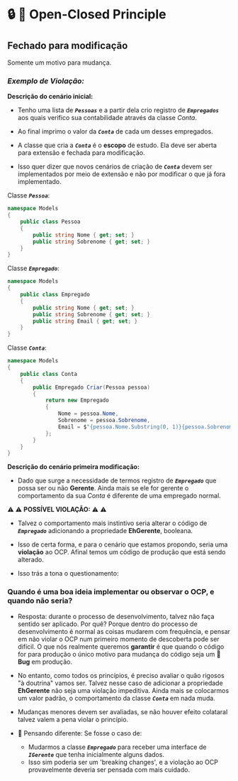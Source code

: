 # :lock: :key: Open-Closed Principle

## Fechado para modificação

Somente um motivo para mudança.

### *Exemplo de Violação:*

__Descrição do cenário inicial:__

- Tenho uma lista de *__`Pessoas`__* e a partir dela crio registro de *__`Empregados`__* aos quais verifico sua contabilidade através da classe *Conta*.

- Ao final imprimo o valor da *__`Conta`__* de cada um desses empregados.

- A classe que cria a *__`Conta`__* é o __escopo__ de estudo. Ela deve ser aberta para extensão e fechada para modificação.

- Isso quer dizer que novos cenários de criação de *__`Conta`__* devem ser implementados por meio de extensão e não por modificar o que já fora implementado.

Classe *__`Pessoa`__*:

```csharp
namespace Models
{
    public class Pessoa
    {
        public string Nome { get; set; }
        public string Sobrenome { get; set; }
    }
}
```

Classe *__`Empregado`__*:

```csharp
namespace Models
{
    public class Empregado
    {
        public string Nome { get; set; }
        public string Sobrenome { get; set; }
        public string Email { get; set; }
    }
}
```

Classe *__`Conta`__*:

```csharp
namespace Models
{
    public class Conta
    {
        public Empregado Criar(Pessoa pessoa)
        {
            return new Empregado
            {
                Nome = pessoa.Nome,
                Sobrenome = pessoa.Sobrenome,
                Email = $"{pessoa.Nome.Substring(0, 1)}{pessoa.Sobrenome}@acme.com"
            };
        }
    }
}
```

__Descrição do cenário primeira modificação:__

- Dado que surge a necessidade de termos registro de *__`Empregado`__* que possa ser ou não __Gerente__. Ainda mais se ele for gerente o comportamento da sua *Conta* é diferente de uma empregado normal.

:warning: :warning: __POSSÍVEL VIOLAÇÃO:__ :warning: :warning:

- Talvez o comportamento mais instintivo seria alterar o código de *__`Empregado`__* adicionando a propriedade __EhGerente__, booleana.

- Isso de certa forma, e para o cenário que estamos propondo, seria uma __violação__ ao OCP. Afinal temos um código de produção que está sendo alterado.

- Isso trás a tona o questionamento:

### __Quando é uma boa ideia implementar ou observar o OCP, e quando não seria?__

- Resposta: durante o processo de desenvolvimento, talvez não faça sentido ser aplicado. Por quê? Porque dentro do processo de desenvolvimento é normal as coisas mudarem com frequência, e pensar em não violar o OCP num primeiro momento de descoberta pode ser difícil. O que nós realmente queremos __garantir__ é que quando o código for para produção o único motivo para mudança do código seja um :bug: __Bug__ em produção.

- No entanto, como todos os princípios, é preciso avaliar o quão rigosos "à doutrina" vamos ser. Talvez nesse caso de adicionar a propriedade __EhGerente__ não seja uma violação impeditiva. Ainda mais se colocarmos um valor padrão, o comportamento da classe *__`Conta`__* em nada muda.

- Mudanças menores devem ser avaliadas, se não houver efeito colataral talvez valem a pena violar o princípio.

- :thinking: Pensando diferente: Se fosse o caso de:
    - Mudarmos a classe *__`Empregado`__* para receber uma interface de *__`IGerente`__* que tenha inicialmente alguns dados.
    - Isso sim poderia ser um 'breaking changes', e a violação ao OCP provavelmente deveria ser pensada com mais cuidado.